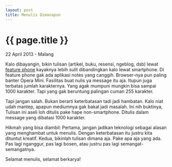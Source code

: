 ```yaml
---
layout: post
title: Menulis Dimanapun
---
```


{{ page.title }}
================

<p class="meta">22 April 2013 - Malang</p>

Kalo dibayangin, bikin tulisan (artikel, buku, resensi, ngeblog, dsb) lewat
[feature phone][1] kayaknya lebih sulit dibandingkan kalo lewat smartphone.
Di feature phone gak ada aplikasi notes yang canggih. Browser-nya pun
paling banter Opera Mini. Fasilitas buat nulis ya message itu aja. Itupun
juga terbatas jumlah karakternya. Yang agak mumpuni mungkin bisa sampai
1000 karakter. Tapi yang gak beruntung palingan cuman 255 karakter.

Tapi jangan salah. Bukan berarti keterbatasan tadi jadi hambatan.
Kalo niat udah mantep, apapun mediumnya gak bakal jadi masalah. Ini nih
buktinya, Tulisan ini aseli loh ditulis pake hape non-smartphone. Ditulis
dalam message yang dibatasi 1000 karakter.

Hikmah yang bisa diambil: Pertama, jangan jadikan teknologi sebagai alasan
yang menghambat untuk menulis. Dengan keterbatasan itu justru kita dituntut
kreatif. Kedua, bikinlah tulisan dimana aja. Pake apa aja yang ada. Pas
lagi nganggur, pas lagi bosen, atau justru pas lagi semangat-semangatnya.

Selamat menulis, selamat berkarya!

[1]: http://en.wikipedia.org/wiki/Feature_phone
